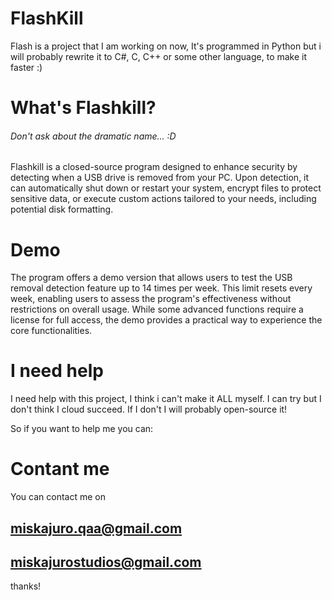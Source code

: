 # FlashKill
Flash is a project that I am working on now,
It's programmed in Python but i will probably rewrite it to C#, C, C++ or some other language,
to make it faster :)

# What's Flashkill?
###### Don't ask about the dramatic name... :D
Flashkill is a closed-source program designed to enhance security by detecting when a USB drive is removed from your PC. Upon detection, it can automatically shut down or restart your system, encrypt files to protect sensitive data, or execute custom actions tailored to your needs, including potential disk formatting.

# Demo
The program offers a demo version that allows users to test the USB removal detection feature up to 14 times per week. This limit resets every week, enabling users to assess the program's effectiveness without restrictions on overall usage. While some advanced functions require a license for full access, the demo provides a practical way to experience the core functionalities.

# I need help
I need help with this project, I think i can't make it ALL myself.
I can try but I don't think I cloud succeed. If I don't I will
probably open-source it!

So if you want to help me you can:
# Contant me
You can contact me on
## miskajuro.qaa@gmail.com
## miskajurostudios@gmail.com
thanks!
